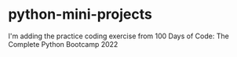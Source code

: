 # python-mini-projects
I'm adding the practice coding exercise from 100 Days of Code: The Complete Python Bootcamp 2022

